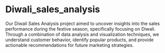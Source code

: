 # Diwali_sales_analysis
Our Diwali Sales Analysis project aimed to uncover insights into the sales performance during the festive season, specifically focusing on Diwali. Through a combination of data analysis and visualization techniques, we understand customer behavior, identify popular products, and provide actionable recommendations for future marketing strategies.
